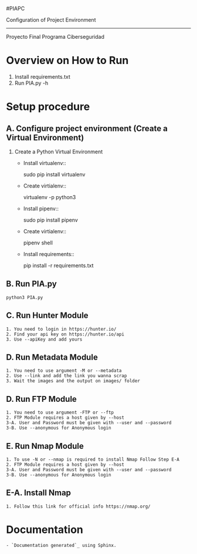 
#PIAPC

Configuration of Project Environment
*************************************

Proyecto Final Programa Ciberseguridad

Overview on How to Run 
================================
1. Install requirements.txt
2. Run PIA.py -h

Setup procedure
================

A. Configure project environment (Create a Virtual Environment)
------------------------------------------------------------------------------------------------

1. Create a Python Virtual Environment
    - Install virtualenv::

        sudo pip install virtualenv

    - Create virtialenv::

        virtualenv -p python3 <name of virtualenv>
    
    - Install pipenv::

        sudo pip install pipenv

    - Create virtialenv::

        pipenv shell

    - Install requirements::

        pip install -r requirements.txt


B. Run PIA.py
---------------

    python3 PIA.py

C. Run Hunter Module
---------------

    1. You need to login in https://hunter.io/
    2. Find your api key on https://hunter.io/api
    3. Use --apiKey and add yours

D. Run Metadata Module
---------------

    1. You need to use argument -M or --metadata
    2. Use --link and add the link you wanna scrap
    3. Wait the images and the output on images/ folder

D. Run FTP Module
---------------

    1. You need to use argument -FTP or --ftp
    2. FTP Module requires a host given by --host
    3-A. User and Password must be given with --user and --password 
    3-B. Use --anonymous for Anonymous login

E. Run Nmap Module
---------------

    1. To use -N or --nmap is required to install Nmap Follow Step E-A
    2. FTP Module requires a host given by --host
    3-A. User and Password must be given with --user and --password 
    3-B. Use --anonymous for Anonymous login

E-A. Install Nmap 
---------------

    1. Follow this link for official info https://nmap.org/

Documentation
============================

    - `Documentation generated`_ using Sphinx.

